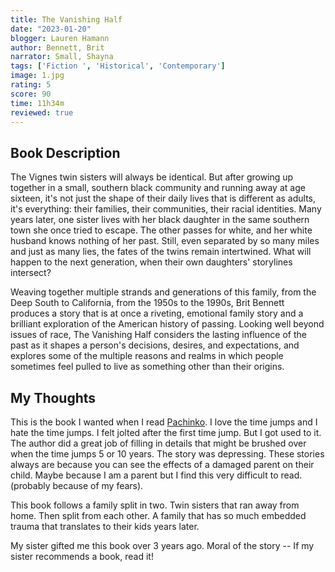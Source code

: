 ```yaml
---
title: The Vanishing Half
date: "2023-01-20"
blogger: Lauren Hamann
author: Bennett, Brit
narrator: Small, Shayna
tags: ['Fiction ', 'Historical', 'Contemporary']
image: 1.jpg
rating: 5
score: 90
time: 11h34m
reviewed: true
---
```



## Book Description

The Vignes twin sisters will always be identical. But after growing up together in a small, southern black community and running away at age sixteen, it's not just the shape of their daily lives that is different as adults, it's everything: their families, their communities, their racial identities. Many years later, one sister lives with her black daughter in the same southern town she once tried to escape. The other passes for white, and her white husband knows nothing of her past. Still, even separated by so many miles and just as many lies, the fates of the twins remain intertwined. What will happen to the next generation, when their own daughters' storylines intersect?

Weaving together multiple strands and generations of this family, from the Deep South to California, from the 1950s to the 1990s, Brit Bennett produces a story that is at once a riveting, emotional family story and a brilliant exploration of the American history of passing. Looking well beyond issues of race, The Vanishing Half considers the lasting influence of the past as it shapes a person's decisions, desires, and expectations, and explores some of the multiple reasons and realms in which people sometimes feel pulled to live as something other than their origins.




## My Thoughts

This is the book I wanted when I read [Pachinko]('./pachinko). I love the time jumps and I hate the time jumps. I felt jolted after the first time jump. But I got used to it. The author did a great job of filling in details that might be brushed over when the time jumps 5 or 10 years. The story was depressing. These stories always are because you can see the effects of a damaged parent on their child. Maybe because I am a parent but I find this very difficult to read. (probably because of my fears). 

This book follows a family split in two. Twin sisters that ran away from home. Then split from each other. A family that has so much embedded trauma that translates to their kids years later. 

My sister gifted me this book over 3 years ago. Moral of the story -- If my sister recommends a book, read it!